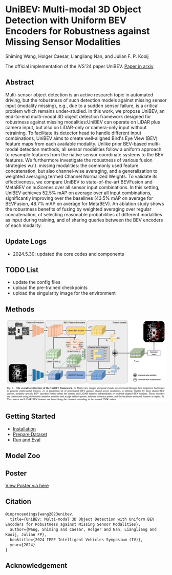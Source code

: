 # UniBEV: Multi-modal 3D Object Detection with Uniform BEV Encoders for Robustness against Missing Sensor Modalities
Shiming Wang, Holger Caesar, Liangliang Nan, and Julian F. P. Kooij

The official implementation of the IVS'24 paper UniBEV. [Paper in arxiv](https://arxiv.org/abs/2309.14516)

## Abstract
Multi-sensor object detection is an active research topic in automated driving, but the robustness of such detection models against missing sensor input (modality missing), e.g., due to a sudden sensor failure, is a critical problem which remains under-studied. In this work, we propose UniBEV, an end-to-end multi-modal 3D object detection framework designed for robustness against missing modalities:UniBEV can operate on LiDAR plus camera input, but also on LiDAR-only or camera-only input without retraining.
To facilitate its detector head to handle different input combinations,  UniBEV aims to create well-aligned Bird's Eye View (BEV) feature maps from each available modality.
Unlike prior BEV-based multi-modal detection methods,
all sensor modalities follow a uniform approach to resample features from the native sensor coordinate systems to the BEV features. We furthermore investigate the robustness of various fusion strategies w.r.t. missing modalities: the commonly used feature concatenation, but also channel-wise averaging, and a generalization to weighted averaging termed Channel Normalized Weights. To validate its effectiveness, we compare UniBEV to state-of-the-art BEVFusion and MetaBEV on nuScenes over all sensor input combinations. In this setting, UniBEV achieves $52.5 \%$ mAP on average over all input combinations, significantly improving over the baselines
($43.5 \%$ mAP on average for BEVFusion, $48.7 \%$ mAP on average for MetaBEV). An ablation study shows the robustness benefits of fusing by weighted averaging over regular concatenation, of selecting  reasonable probabilities of different modalities as input during training, and of sharing queries between the BEV encoders of each modality.

## Update Logs
+ 2024.5.30: updated the core codes and components

## TODO List
+ update the config files
+ upload the pre-trained checkpoints
+ upload the singularity image for the environment

## Methods
![UniBEV](/assets/unibev.png)

## Getting Started
- [Installation](docs/installation.md)
- [Prepare Dataset](docs/prepare_dataset.md)
- [Run and Eval](docs/run_eval.md)
## Model Zoo

## Poster
[View Poster via here](https://surfdrive.surf.nl/files/index.php/s/Kuxogt4IKdPuNgz)
## Citation
```
@inproceedings{wang2023unibev,
  title={UniBEV: Multi-modal 3D Object Detection with Uniform BEV Encoders for Robustness against Missing Sensor Modalities},
  author={Wang, Shiming and Caesar, Holger and Nan, Liangliang and Kooij, Julian FP},
  booktitle={2024 IEEE Intelligent Vehicles Symposium (IV)},
  year={2024}
}
```

## Acknowledgement
